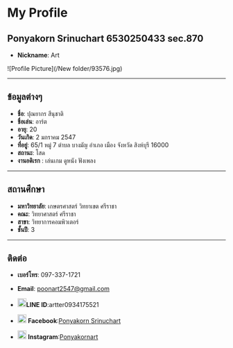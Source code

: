 # **My Profile**

## **Ponyakorn Srinuchart 6530250433 sec.870**
- **Nickname**: Art

![Profile Picture](/New folder/93576.jpg)

---

## **ข้อมูลต่างๆ**
- **ชื่อ**: ปุณยากร สีนุชาติ  
- **ชื่อเล่น**: อาร์ต  
- **อายุ**: 20  
- **วันเกิด**: 2 มกราคม 2547
- **ที่อยู่**: 65/1 หมู่ 7 ตำบล บางมัญ อำเภอ เมือง จังหวัด สิงห์บุรี 16000
- **สถานะ**: โสด
- **งานอดิเรก** : เล่นเกม ดูหนัง ฟังเพลง

---

## **สถานศึกษา**
- **มหาวิทยาลัย**: เกษตรศาสตร์ วิทยาเขต ศรีราชา  
- **คณะ**: วิทยาศาสตร์ ศรีราชา  
- **สาขา**: วิทยาการคอมพิวเตอร์  
- **ชั้นปี**: 3  

---

## **ติดต่อ**
- **เบอร์โทร**: 097-337-1721  
- **Email**: [poonart2547@gmail.com](mailto:poonart2547@gmail.com)  

- <img src="https://upload.wikimedia.org/wikipedia/commons/4/41/LINE_logo.svg" alt="LINE Icon" width="20"/>**LINE ID**:artter0934175521  

- <img src="https://upload.wikimedia.org/wikipedia/commons/1/1b/Facebook_icon.svg" alt="Facebook Icon" width="20"/>  **Facebook**:[Ponyakorn Srinuchart](https://facebook.com)  

- <img src="https://upload.wikimedia.org/wikipedia/commons/a/a5/Instagram_icon.png" alt="Instagram Icon" width="20"/>  **Instagram**:[Ponyakornart](https://instagram.com/ponyakornart)  


  
